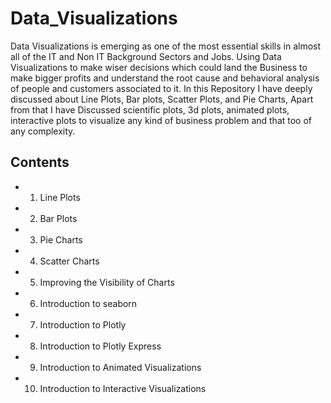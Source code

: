 # Data_Visualizations
Data Visualizations is emerging as one of the most essential skills in almost all of the IT and Non IT Background Sectors and Jobs. Using Data Visualizations to make wiser decisions which could land the Business to make bigger profits and understand the root cause and behavioral analysis of people and customers associated to it. In this Repository I have deeply discussed about Line Plots, Bar plots, Scatter Plots, and Pie Charts, Apart from that I have Discussed scientific plots, 3d plots, animated plots, interactive plots to visualize any kind of business problem and that too of any complexity.



## Contents
* 1. Line Plots
* 2. Bar Plots
* 3. Pie Charts
* 4. Scatter Charts
* 5. Improving the Visibility of Charts
* 6. Introduction to seaborn
* 7. Introduction to Plotly
* 8. Introduction to Plotly Express
* 9. Introduction to Animated Visualizations
* 10. Introduction to Interactive Visualizations
